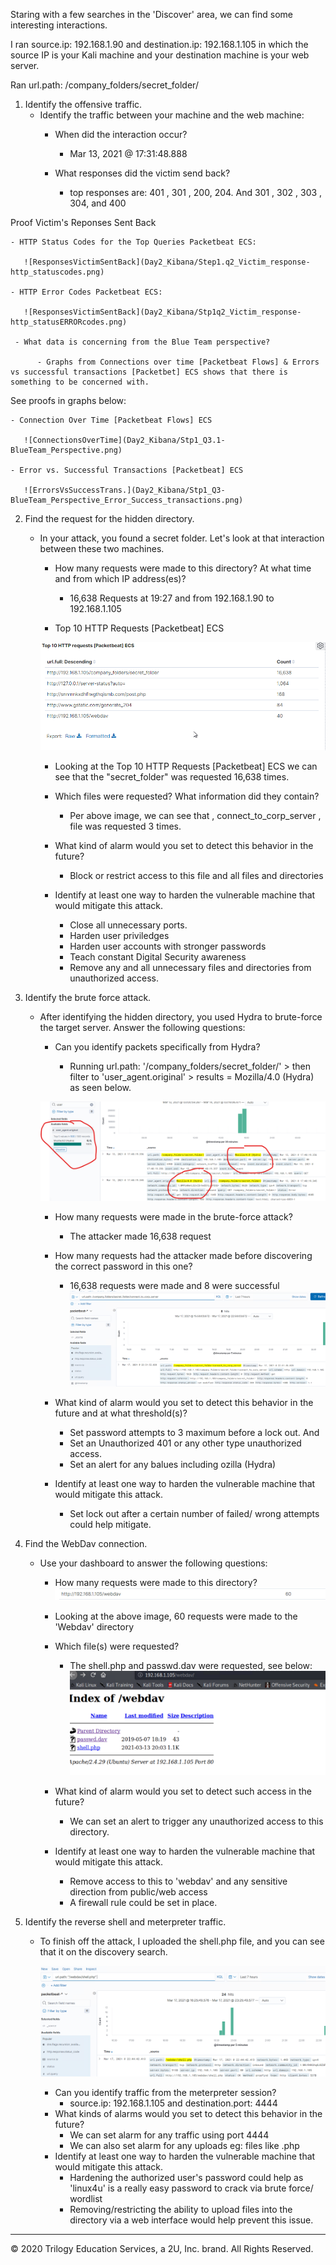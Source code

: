 Staring with a few searches in the 'Discover' area, we can find some interesting interactions.


I ran source.ip: 192.168.1.90 and destination.ip: 192.168.1.105 in which the source IP is your Kali machine and your destination machine is your web server.


Ran url.path: /company_folders/secret_folder/



1. Identify the offensive traffic.
   - Identify the traffic between your machine and the web machine:
     - When did the interaction occur?

          - Mar 13, 2021 @ 17:31:48.888

     - What responses did the victim send back?

          - top responses are: 401 , 301 , 200, 204. And 301 , 302 , 303 , 304, and 400

  Proof Victim's Reponses Sent Back

    - HTTP Status Codes for the Top Queries Packetbeat ECS:   

       ![ResponsesVictimSentBack](Day2_Kibana/Step1.q2_Victim_response-http_statuscodes.png)  

    - HTTP Error Codes Packetbeat ECS:

       ![ResponsesVictimSentBack](Day2_Kibana/Stp1q2_Victim_response-http_statusERRORcodes.png)

     - What data is concerning from the Blue Team perspective?

          - Graphs from Connections over time [Packetbeat Flows] & Errors vs successful transactions [Packetbet] ECS shows that there is something to be concerned with.

  See proofs in graphs below:
    
    - Connection Over Time [Packetbeat Flows] ECS 

       ![ConnectionsOverTime](Day2_Kibana/Stp1_Q3.1-BlueTeam_Perspective.png) 

    - Error vs. Successful Transactions [Packetbeat] ECS 

       ![ErrorsVsSuccessTrans.](Day2_Kibana/Stp1_Q3-BlueTeam_Perspective_Error_Success_transactions.png)

2. Find the request for the hidden directory.
   - In your attack, you found a secret folder. Let's look at that interaction between these two machines.


     - How many requests were made to this directory? At what time and from which IP address(es)?

          - 16,638 Requests at 19:27 and from 192.168.1.90 to 192.168.1.105
      - Top 10 HTTP Requests [Packetbeat] ECS

       ![RequestsMade](Day2_Kibana/Stp2_Q1-RequestsMade.png) 
      - Looking at the Top 10 HTTP Requests [Packetbeat] ECS  we can see that the "secret_folder" was requested 16,638 times.

     - Which files were requested? What information did they contain?
        - Per above image, we can see that ,  connect_to_corp_server , file was requested 3 times.

     - What kind of alarm would you set to detect this behavior in the future?
        - Block or restrict access to this file and all files and directories
     - Identify at least one way to harden the vulnerable machine that would mitigate this attack.

        - Close all unnecessary ports.
        - Harden user priviledges 
        - Harden user accounts with stronger passwords
        - Teach constant Digital Security awareness
        - Remove any and all unnecessary files and directories from unauthorized access. 

3. Identify the brute force attack.
   - After identifying the hidden directory, you used Hydra to brute-force the target server. Answer the following questions:

     - Can you identify packets specifically from Hydra?
        
        - Running url.path: '/company_folders/secret_folder/' > then filter to 'user_agent.original' > results = Mozilla/4.0 (Hydra) as seen below.

      ![user_agent](Day2_Kibana/Stp3.1_HYDRA_ID_Hydra_User_Agent.png)

     - How many requests were made in the brute-force attack?
        - The attacker made 16,638 request

     - How many requests had the attacker made before discovering the correct password in this one?
        
         - 16,638 requests were made and 8 were successful
       ![FileAccessed](Day2_Kibana/Stp2_Q2_fileAccessed.png)  

     - What kind of alarm would you set to detect this behavior in the future and at what threshold(s)?

         - Set password attempts to 3 maximum before a lock out. And
         - Set an Unauthorized 401 or any other type unauthorized access.
         - Set an alert for any balues including ozilla (Hydra)

     - Identify at least one way to harden the vulnerable machine that would mitigate this attack.
        - Set lock out after a certain number of failed/ wrong attempts could help mitigate.


4. Find the WebDav connection.
   - Use your dashboard to answer the following questions:

     - How many requests were made to this directory? 
     ![RequestsMadeWebdav](Day2_Kibana/Stp4_Q1_WebDav_requstsMade.png)
      - Looking at the above image, 60 requests were made to the 'Webdav' directory
     
     - Which file(s) were requested?

        - The shell.php and passwd.dav were requested, see below:
      ![FilesRequested](Day2_Kibana/Stp4_Q2_filesRequested.png)  

     - What kind of alarm would you set to detect such access in the future?
         - We can set an alert to trigger any unauthorized access to this directory.

     - Identify at least one way to harden the vulnerable machine that would mitigate this attack.
          - Remove access to this to 'webdav' and any sensitive direction from public/web access
          - A firewall rule could be set in place.

5. Identify the reverse shell and meterpreter traffic.
   - To finish off the attack, I uploaded the shell.php file, and you can see that it on the discovery search.

     ![Shell.phpAccessed](Day2_Kibana/Stp5_Q1_Shell.php.png)


     - Can you identify traffic from the meterpreter session?
       - source.ip: 192.168.1.105 and destination.port: 4444
     - What kinds of alarms would you set to detect this behavior in the future?
         - We can set alarm for any traffic using port 4444
         - We can also set alarm for any uploads eg: files like .php
     - Identify at least one way to harden the vulnerable machine that would mitigate this attack.
          - Hardening the authorized user's password could help as 'linux4u' is a really easy password to crack via brute force/ wordlist
          - Removing/restricting the ability to upload files into the directory via a web interface would help prevent this issue.

---
© 2020 Trilogy Education Services, a 2U, Inc. brand. All Rights Reserved.
